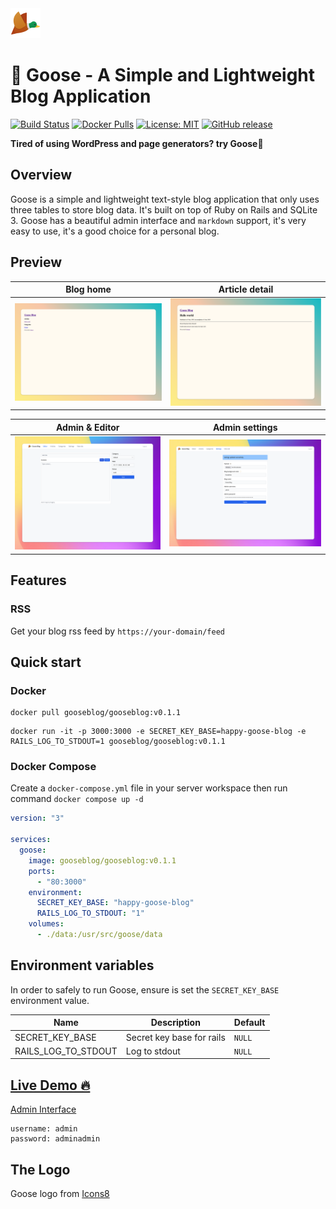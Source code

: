 <img src="https://raw.githubusercontent.com/blackstorm/goose/v0.0.1/app/assets/images/logo.png" width="48" height="48" />

# 🦆 Goose - A Simple and Lightweight Blog Application

[![Build Status](https://img.shields.io/github/actions/workflow/status/blackstorm/goose/release.yml)](https://github.com/blackstorm/goose/actions/workflows/release.yml)
[![Docker Pulls](https://img.shields.io/docker/pulls/gooseblog/gooseblog)](https://hub.docker.com/r/gooseblog/gooseblog)
[![License: MIT](https://img.shields.io/github/license/blackstorm/goose)](https://github.com/blackstorm/goose/blob/main/LICENSE)
[![GitHub release](https://img.shields.io/github/v/release/blackstorm/goose?logo=github)](https://github.com/blackstorm/goose/releases)


**Tired of using WordPress and page generators? try Goose🦆**

## Overview
Goose is a simple and lightweight text-style blog application that only uses three tables to store blog data. It's built on top of Ruby on Rails and SQLite 3. Goose has a beautiful admin interface and `markdown` support, it's very easy to use, it's a good choice for a personal blog.

## Preview
Blog home             | Article detail
:-------------------------:|:-------------------------:
![Goose blog Home](https://raw.githubusercontent.com/blackstorm/goose/main/doc/images/preview-home.png)  |  ![Goose blog article detail](https://raw.githubusercontent.com/blackstorm/goose/main/doc/images/preview-article.png)

Admin & Editor             |  Admin settings
:-------------------------:|:-------------------------:
![Goose admin editor](https://raw.githubusercontent.com/blackstorm/goose/main/doc/images/preview-editor.png) | ![Goose admin setting](https://raw.githubusercontent.com/blackstorm/goose/main/doc/images/preview-setting.png)


## Features
### RSS
Get your blog rss feed by `https://your-domain/feed`

## Quick start  

### Docker

```
docker pull gooseblog/gooseblog:v0.1.1
```

```
docker run -it -p 3000:3000 -e SECRET_KEY_BASE=happy-goose-blog -e RAILS_LOG_TO_STDOUT=1 gooseblog/gooseblog:v0.1.1
```

### Docker Compose
Create a `docker-compose.yml` file in your server workspace then run command `docker compose up -d`

```yaml
version: "3"

services:
  goose:
    image: gooseblog/gooseblog:v0.1.1
    ports:
      - "80:3000"
    environment:
      SECRET_KEY_BASE: "happy-goose-blog"
      RAILS_LOG_TO_STDOUT: "1"
    volumes:
      - ./data:/usr/src/goose/data
```

## Environment variables
In order to safely to run Goose, ensure is set the `SECRET_KEY_BASE` environment value.

| Name | Description | Default |
| --- | --- | --- |
| SECRET_KEY_BASE | Secret key base for rails | `NULL` |
| RAILS_LOG_TO_STDOUT | Log to stdout | `NULL` |

## [Live Demo 🔥](https://demo.getgooseblog.com) 

[Admin Interface](https://demo.getgooseblog.com/admin)

```
username: admin
password: adminadmin
```

## The Logo
Goose logo from [Icons8](https://icons8.com/icon/voq5kWfX8meG/flying-duck)
